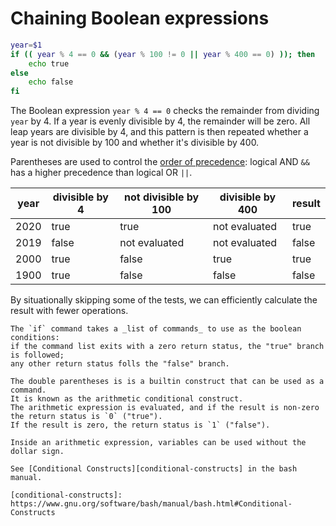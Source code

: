 # Chaining Boolean expressions

```bash
year=$1
if (( year % 4 == 0 && (year % 100 != 0 || year % 400 == 0) )); then
    echo true
else
    echo false
fi 
```

The Boolean expression `year % 4 == 0` checks the remainder from dividing `year` by 4.
If a year is evenly divisible by 4, the remainder will be zero.
All leap years are divisible by 4, and this pattern is then repeated whether a year is not divisible by 100 and whether it's divisible by 400.

Parentheses are used to control the [order of precedence][order-of-precedence]:
logical AND `&&` has a higher precedence than logical OR `||`.

| year | divisible by 4 | not divisible by 100 | divisible by 400 |    result    |
| ---- | -------------- | -------------------  | ---------------- | ------------ |
| 2020 |           true |                 true |    not evaluated |         true |
| 2019 |          false |        not evaluated |    not evaluated |        false |
| 2000 |           true |                false |             true |         true |
| 1900 |           true |                false |            false |        false |

By situationally skipping some of the tests, we can efficiently calculate the result with fewer operations.

~~~~exercism/note
The `if` command takes a _list of commands_ to use as the boolean conditions:
if the command list exits with a zero return status, the "true" branch is followed;
any other return status folls the "false" branch.

The double parentheses is is a builtin construct that can be used as a command.
It is known as the arithmetic conditional construct.
The arithmetic expression is evaluated, and if the result is non-zero the return status is `0` ("true").
If the result is zero, the return status is `1` ("false").

Inside an arithmetic expression, variables can be used without the dollar sign.

See [Conditional Constructs][conditional-constructs] in the bash manual.

[conditional-constructs]: https://www.gnu.org/software/bash/manual/bash.html#Conditional-Constructs

~~~~

[order-of-precedence]: https://www.gnu.org/software/bash/manual/bash.html#Shell-Arithmetic
